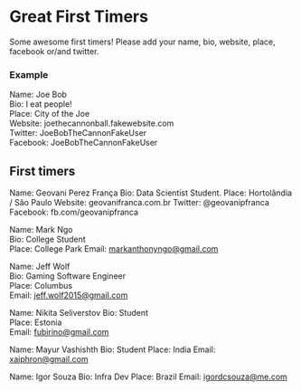 # Great First Timers

Some awesome first timers! Please add your name, bio, website, place, facebook or/and twitter.

### Example

Name: Joe Bob  
Bio: I eat people!  
Place: City of the Joe  
Website: joethecannonball.fakewebsite.com  
Twitter: JoeBobTheCannonFakeUser  
Facebook: JoeBobTheCannonFakeUser  

## First timers

Name: Geovani Perez França 
Bio: Data Scientist Student. 
Place: Hortolândia / São Paulo
Website: geovanifranca.com.br
Twitter: @geovanipfranca  
Facebook: fb.com/geovanipfranca

Name: Mark Ngo  
Bio: College Student  
Place: College Park 
Email: markanthonyngo@gmail.com 

Name: Jeff Wolf  
Bio: Gaming Software Engineer  
Place: Columbus  
Email: jeff.wolf2015@gmail.com  


Name: Nikita Seliverstov
Bio: Student  
Place: Estonia  
Email: fubirino@gmail.com  


Name: Mayur Vashishth
Bio: Student
Place: India
Email: xaiphron@gmail.com

Name: Igor Souza
Bio: Infra Dev
Place: Brazil
Email: igordcsouza@me.com
